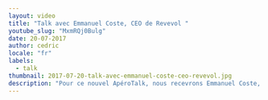 ```yaml
---
layout: video
title: "Talk avec Emmanuel Coste, CEO de Revevol "
youtube_slug: "MxmRQj0Bulg"
date: 20-07-2017
author: cedric
locale: "fr"
labels:
  - talk
thumbnail: 2017-07-20-talk-avec-emmanuel-coste-ceo-revevol.jpg
description: "Pour ce nouvel ApéroTalk, nous recevrons Emmanuel Coste, CEO et principal actionnaire de Revevol acquis progressivement de 2011 à 2014, intégrateur majeur du Cloud depuis 2009 sur les technologies Google, Microsoft 365 et Facebook."
---
```


